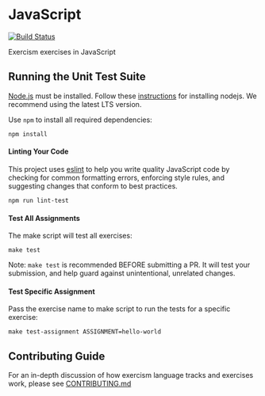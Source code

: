 # JavaScript
[![Build Status](https://travis-ci.org/exercism/javascript.svg?branch=master)](https://travis-ci.org/exercism/javascript)

Exercism exercises in JavaScript


## Running the Unit Test Suite

[Node.js](https://nodejs.org) must be installed. Follow these [instructions](http://exercism.io/languages/javascript/installation) for installing nodejs.
We recommend using the latest LTS version.

Use `npm` to install all required dependencies:

    npm install

#### Linting Your Code
This project uses [eslint](https://github.com/eslint/eslint) to help you write quality
JavaScript code by checking for common formatting errors, enforcing style rules,
and suggesting changes that conform to best practices.

    npm run lint-test

#### Test All Assignments
The make script will test all exercises:

    make test
    
Note: `make test` is recommended BEFORE submitting a PR.  It will test your submission, and help guard against unintentional, unrelated changes.
#### Test Specific Assignment
Pass the exercise name to make script to run the tests for a specific exercise:

    make test-assignment ASSIGNMENT=hello-world
    
## Contributing Guide
For an in-depth discussion of how exercism language tracks and exercises work, please see [CONTRIBUTING.md](https://github.com/exercism/javascript/blob/master/CONTRIBUTING.md)
